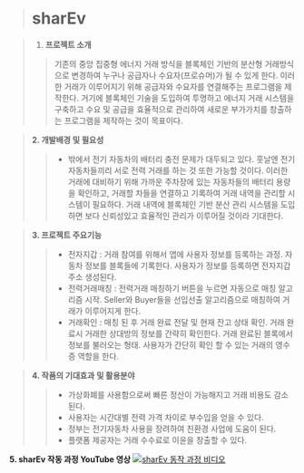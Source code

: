 > # sharEv

>1. **프로젝트 소개**
>>기존의 중앙 집중형 에너지 거래 방식을 블록체인 기반의 분산형 거래방식으로 변경하여 누구나 공급자나 수요자(프로슈머)가 될 수 있게 한다. 이러한 거래가 이루어지기 위해 공급자와 수요자를 연결해주는 프로그램을 제작한다. 거기에 블록체인 기술을 도입하여 투명하고 에너지 거래 시스템을 구축하고 수요 및 공급을 효율적으로 관리하여 새로운 부가가치를 창출하는 프로그램을 제작하는 것이 목표이다.



>**2. 개발배경 및 필요성**
>>- 밖에서 전기 자동차의 배터리 충전 문제가 대두되고 있다. 훗날엔 전기 자동차들끼리 서로 전력 거래를 하는 것 또한 가능할 것이다. 이러한 거래에 대비하기 위해 가까운 주차장에 있는 자동차들의 배터리 용량을 확인하고, 거래할 차들을 연결하고 기록하여 거래 내역을 관리할 시스템이 필요하다. 거래 내역에 블록체인 기반 분산 관리 시스템을 도입하면 보다 신뢰성있고 효율적인 관리가 이루어질 것이라 기대한다.

>**3. 프로젝트 주요기능**
>>- 전자지갑 : 거래 참여를 위해서 앱에 사용자 정보를 등록하는 과정. 자동차 정보를 블록들에 기록한다. 사용자가 정보를 등록하면 전자지갑 주소 생성된다. 
>>- 전력거래매칭 : 전력거래 매칭하기 버튼을 누르면 자동으로 매칭 알고리즘 시작. Seller와 Buyer들을 선입선출 알고리즘으로 매칭하여 거래가 이루어지게 한다.
>>- 거래확인 : 매칭 된 후 거래 완료 전달 및 현재 잔고 상태 확인. 거래 완료시 거래한 상대방의 정보를 간략히 확인한다. 거래 완료된 블록에서 정보를 불러오는 형태. 사용자가 간단히 확인 할 수 있는 거래의 영수증 역할을 한다.


>**4. 작품의 기대효과 및 활용분야**
>>- 가상화폐를 사용함으로써 빠른 정산이 가능해지고 거래 비용도 감소된다.
>>- 사용자는 시간대별 전력 가격 차이로 부수입을 얻을 수 있다.
>>- 정부는 전기자동차 사용을 장려하여 친환경 사업에 도움이 된다.
>>- 플랫폼 제공자는 거래 수수료로 이윤을 창출할 수 있다.


**5. sharEv 작동 과정 YouTube 영상**
[![sharEv 동작 과정 비디오](http://img.youtube.com/vi/YR79FD6U-gk/0.jpg)](https://youtu.be/YR79FD6U-gk)
